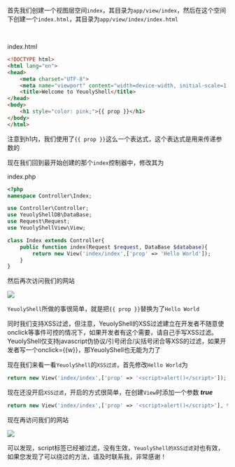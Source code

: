 首先我们创建一个视图层空间`index`，其目录为`app/view/index`，然后在这个空间下创建一个`index.html`，其目录为`app/view/index/index.html`

<br>

index.html
```html
<!DOCTYPE html>
<html lang="en">
<head>
    <meta charset="UTF-8">
    <meta name="viewport" content="width=device-width, initial-scale=1.0">
    <title>Welcome to YeuolyShell</title>
</head>
<body>
    <h1 style="color: pink;">{{ prop }}</h1>
</body>
</html>
```

注意到h1内，我们使用了`{{ prop }}`这么一个表达式，这个表达式是用来传递参数的

现在我们回到最开始创建的那个`index`控制器中，修改其为

index.php
```php
<?php
namespace Controller\Index;

use Controller\Controller;
use YeuolyShellDB\DataBase;
use Request\Request;
use YeuolyShellView\View;

class Index extends Controller{
    public function index(Request $request, DataBase $database){
        return new View('index/index',['prop' => 'Hello World']);
    }
}
```

然后再次访问我们的网站

![](https://yeuoly.oss-cn-beijing.aliyuncs.com/csust2020/homework/20201220/731cb8000c85eedcc3574565e3adb5cd.png)

`YeuolyShell`所做的事很简单，就是把`{{ prop }}`替换为了`Hello World`

同时我们支持XSS过滤，但注意，YeuolyShell的XSS过滤建立在开发者不随意使onclick等事件可控的情况下，如果开发者有这个需要，请自己手写XSS过滤。YeuolyShell仅支持javascript伪协议/引号闭合/尖括号闭合等XSS的过滤，如果开发者写一个onclick={{w}}，那YeuolyShell也无能为力了

现在我们来看一看`YeuolyShell`的`XSS过滤`，首先修改`Hello World`为

```php
return new View('index/index',['prop' => '<script>alert()</script>']);
```

现在还没开启`XSS过滤`，开启的方式很简单，在创建`View`时添加一个参数 *__true__*

```php
return new View('index/index',['prop' => '<script>alert()</script>'], true);
```

现在再访问我们的网站

![](https://yeuoly.oss-cn-beijing.aliyuncs.com/csust2020/homework/20201220/bde099120085d6a8572fcce737f39b81.png)

可以发现，script标签已经被过滤，没有生效，`YeuolyShell的XSS过滤`对<a href="javascript:xxx"></a>也有效，如果您发现了可以绕过的方法，请及时联系我，非常感谢！